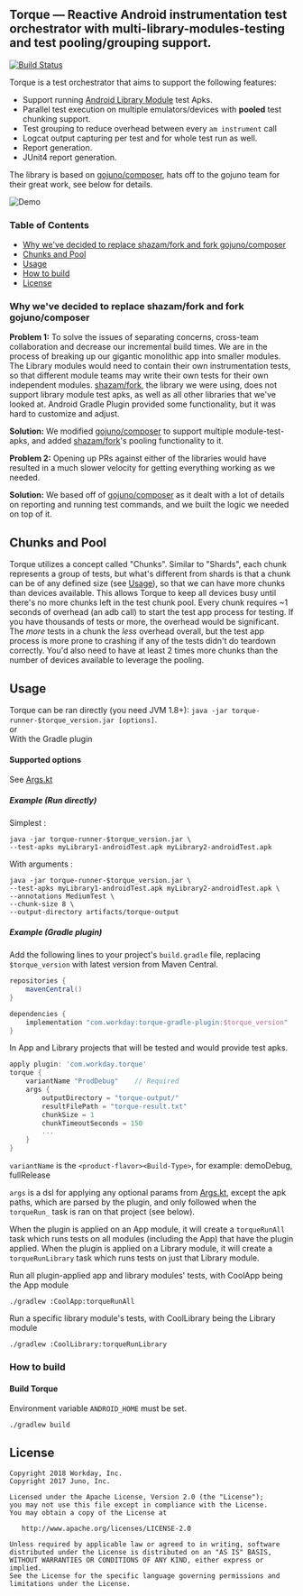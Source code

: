## Torque — Reactive Android instrumentation test orchestrator with multi-library-modules-testing and test pooling/grouping support.

[![Build Status](https://travis-ci.org/Workday/torque.svg?branch=master)](https://travis-ci.org/Workday/torque)

Torque is a test orchestrator that aims to support the following features:
* Support running [Android Library Module](https://developer.android.com/studio/projects/android-library) test Apks. 
* Parallel test execution on multiple emulators/devices with **pooled** test chunking support.
* Test grouping to reduce overhead between every `am instrument` call
* Logcat output capturing per test and for whole test run as well.
* Report generation.
* JUnit4 report generation. 

The library is based on [gojuno/composer][composer], hats off to the gojuno team for their great work, see below for details.


![Demo](demo/composer.gif)

### Table of Contents

- [Why we've decided to replace shazam/fork and fork gojuno/composer](#why-weve-decided-to-replace-shazamfork-and-fork-gojunocomposer)
- [Chunks and Pool](#chunks-and-pool)
- [Usage](#usage)
- [How to build](#how-to-build)
- [License](#license)

### Why we've decided to replace shazam/fork and fork gojuno/composer

**Problem 1:** To solve the issues of separating concerns, cross-team collaboration and decrease our incremental build times. 
We are in the process of breaking up our gigantic monolithic app into smaller modules. The Library modules would need to 
contain their own instrumentation tests, so that different module teams may write their own tests for their own independent modules.
[shazam/fork][fork], the library we were using, does not support library module test apks, as well as all other libraries that we've looked at.
Android Gradle Plugin provided some functionality, but it was hard to customize and adjust.

**Solution:** We modified [gojuno/composer][composer] to support multiple module-test-apks, and added [shazam/fork][fork]'s 
pooling functionality to it.  

**Problem 2:** Opening up PRs against either of the libraries would have resulted in a much slower velocity for getting everything working as we needed.

**Solution:** We based off of [gojuno/composer][composer] as it dealt with a lot of details on reporting and running test commands, and we built the logic we needed on top of it.

## Chunks and Pool

Torque utilizes a concept called "Chunks". Similar to "Shards",
each chunk represents a group of tests, but what's different from shards
is that a chunk can be of any defined size (see [Usage](#usage)),
so that we can have more chunks than devices available.
This allows Torque to keep all devices busy until there's no more chunks
left in the test chunk pool.
Every chunk requires ~1 seconds of overhead (an adb call) to start the test app process for testing.
If you have thousands of tests or more, the overhead would be significant.
The *more* tests in a chunk the *less* overhead overall, but the test
app process is more prone to crashing if any of the tests didn't do teardown correctly.
You'd also need to have at least 2 times more chunks than the number of
devices available to leverage the pooling.


## Usage

Torque can be ran directly (you need JVM 1.8+): `java -jar torque-runner-$torque_version.jar [options]`.  
or  
With the Gradle plugin

#### Supported options

See [Args.kt](torque-core/src/main/kotlin/com/workday/torque/Args.kt)

##### Example (Run directly)

Simplest :
```console
java -jar torque-runner-$torque_version.jar \
--test-apks myLibrary1-androidTest.apk myLibrary2-androidTest.apk
```

With arguments :
```console
java -jar torque-runner-$torque_version.jar \
--test-apks myLibrary1-androidTest.apk myLibrary2-androidTest.apk \
--annotations MediumTest \
--chunk-size 8 \
--output-directory artifacts/torque-output
```

##### Example (Gradle plugin)
Add the following lines to your project's `build.gradle` file, replacing `$torque_version` with latest version from Maven Central.
```gradle
repositories {
    mavenCentral()
}

dependencies {
    implementation "com.workday:torque-gradle-plugin:$torque_version"
}
```

In App and Library projects that will be tested and would provide test apks.
```gradle
apply plugin: 'com.workday.torque'
torque {
    variantName "ProdDebug"    // Required
    args {
        outputDirectory = "torque-output/"
        resultFilePath = "torque-result.txt"
        chunkSize = 1
        chunkTimeoutSeconds = 150
        ...
    }
}
```
`variantName` is the `<product-flavor><Build-Type>`, for example: demoDebug, fullRelease

`args` is a dsl for applying any optional params from [Args.kt](torque-core/src/main/kotlin/com/workday/torque/Args.kt), except the apk paths, which are parsed by the plugin, and only followed when the `torqueRun_` task is ran on that project (see below).

When the plugin is applied on an App module, it will create a `torqueRunAll` task which runs tests on all modules (including the App) that have the plugin applied.
When the plugin is applied on a Library module, it will create a `torqueRunLibrary` task which runs tests on just that Library module.
  
Run all plugin-applied app and library modules' tests, with CoolApp being the App module
```
./gradlew :CoolApp:torqueRunAll
```
Run a specific library module's tests, with CoolLibrary being the Library module
```
./gradlew :CoolLibrary:torqueRunLibrary
```

### How to build

#### Build Torque

Environment variable `ANDROID_HOME` must be set.

```console
./gradlew build
```

## License

```
Copyright 2018 Workday, Inc.
Copyright 2017 Juno, Inc.

Licensed under the Apache License, Version 2.0 (the "License");
you may not use this file except in compliance with the License.
You may obtain a copy of the License at

   http://www.apache.org/licenses/LICENSE-2.0

Unless required by applicable law or agreed to in writing, software
distributed under the License is distributed on an "AS IS" BASIS,
WITHOUT WARRANTIES OR CONDITIONS OF ANY KIND, either express or implied.
See the License for the specific language governing permissions and
limitations under the License.
```

[composer]: https://github.com/gojuno/composer
[fork]: https://github.com/shazam/fork
[test sharding]: https://developer.android.com/training/testing/junit-runner.html#sharding-tests
